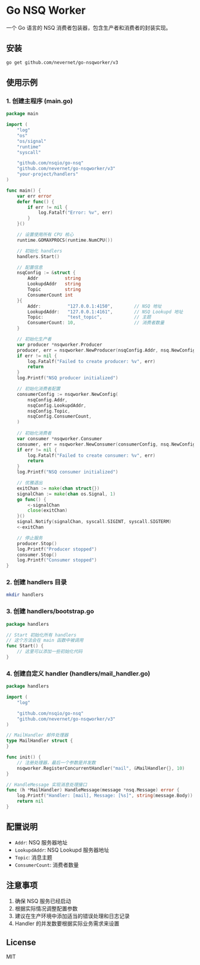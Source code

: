 # Go NSQ Worker

一个 Go 语言的 NSQ 消费者包装器，包含生产者和消费者的封装实现。

## 安装

```bash
go get github.com/nevernet/go-nsqworker/v3
```

## 使用示例

### 1. 创建主程序 (main.go)

```go
package main

import (
	"log"
	"os"
	"os/signal"
	"runtime"
	"syscall"

	"github.com/nsqio/go-nsq"
	"github.com/nevernet/go-nsqworker/v3"
	"your-project/handlers"
)

func main() {
	var err error
	defer func() {
		if err != nil {
			log.Fatalf("Error: %v", err)
		}
	}()

	// 设置使用所有 CPU 核心
	runtime.GOMAXPROCS(runtime.NumCPU())

	// 初始化 handlers
	handlers.Start()

	// 配置信息
	nsqConfig := &struct {
		Addr          string
		LookupdAddr   string
		Topic         string
		ConsumerCount int
	}{
		Addr:          "127.0.0.1:4150",        // NSQ 地址
		LookupdAddr:   "127.0.0.1:4161",        // NSQ Lookupd 地址
		Topic:         "test_topic",            // 主题
		ConsumerCount: 10,                      // 消费者数量
	}

	// 初始化生产者
	var producer *nsqworker.Producer
	producer, err = nsqworker.NewProducer(nsqConfig.Addr, nsq.NewConfig())
	if err != nil {
		log.Fatalf("Failed to create producer: %v", err)
		return
	}
	log.Printf("NSQ producer initialized")

	// 初始化消费者配置
	consumerConfig := nsqworker.NewConfig(
		nsqConfig.Addr,
		nsqConfig.LookupdAddr,
		nsqConfig.Topic,
		nsqConfig.ConsumerCount,
	)
	
	// 初始化消费者
	var consumer *nsqworker.Consumer
	consumer, err = nsqworker.NewConsumer(consumerConfig, nsq.NewConfig())
	if err != nil {
		log.Fatalf("Failed to create consumer: %v", err)
		return
	}
	log.Printf("NSQ consumer initialized")

	// 优雅退出
	exitChan := make(chan struct{})
	signalChan := make(chan os.Signal, 1)
	go func() {
		<-signalChan
		close(exitChan)
	}()
	signal.Notify(signalChan, syscall.SIGINT, syscall.SIGTERM)
	<-exitChan

	// 停止服务
	producer.Stop()
	log.Printf("Producer stopped")
	consumer.Stop()
	log.Printf("Consumer stopped")
}
```

### 2. 创建 handlers 目录

```bash
mkdir handlers
```

### 3. 创建 handlers/bootstrap.go

```go
package handlers

// Start 初始化所有 handlers
// 这个方法会在 main 函数中被调用
func Start() {
	// 这里可以添加一些初始化代码
}
```

### 4. 创建自定义 handler (handlers/mail_handler.go)

```go
package handlers

import (
	"log"

	"github.com/nsqio/go-nsq"
	"github.com/nevernet/go-nsqworker/v3"
)

// MailHandler 邮件处理器
type MailHandler struct {
}

func init() {
	// 注册处理器，最后一个参数是并发数
	nsqworker.RegisterConcurrentHandler("mail", &MailHandler{}, 10)
}

// HandleMessage 实现消息处理接口
func (h *MailHandler) HandleMessage(message *nsq.Message) error {
	log.Printf("Handler: [mail], Message: [%s]", string(message.Body))
	return nil
}
```

## 配置说明

- `Addr`: NSQ 服务器地址
- `LookupdAddr`: NSQ Lookupd 服务器地址
- `Topic`: 消息主题
- `ConsumerCount`: 消费者数量

## 注意事项

1. 确保 NSQ 服务已经启动
2. 根据实际情况调整配置参数
3. 建议在生产环境中添加适当的错误处理和日志记录
4. Handler 的并发数要根据实际业务需求来设置

## License

MIT
